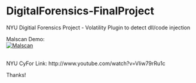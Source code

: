 # DigitalForensics-FinalProject
NYU Digitial Forensics Project - Volatility Plugin to detect dll/code injection

Malscan Demo:<br>
<a href="http://www.youtube.com/watch?v=Vliw79rRu1c">
[![Malscan](http://img.youtube.com/vi/Vliw79rRu1c/0.jpg)](http://www.youtube.com/watch?v=Vliw79rRu1c "")
</a>

<br>
<nobr>NYU CyFor Link: http://www.youtube.com/watch?v=Vliw79rRu1c</nobr>

Thanks!

